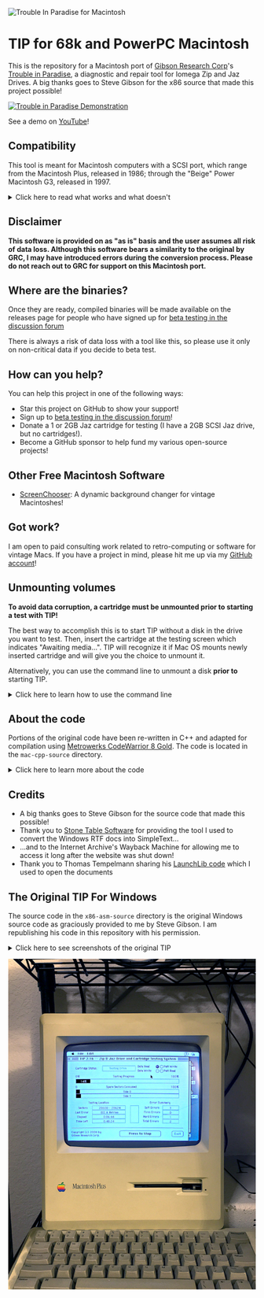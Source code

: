![Trouble In Paradise for Macintosh][mac-screenshot1]

TIP for 68k and PowerPC Macintosh
=================================

This is the repository for a Macintosh port of [Gibson Research Corp]'s
[Trouble in Paradise], a diagnostic and repair tool for Iomega Zip and
Jaz Drives. A big thanks goes to Steve Gibson for the x86 source that
made this project possible!

[![Trouble in Paradise Demonstration](https://github.com/marciot/mac-tip/raw/main/images/youtube.png)](https://youtu.be/vtBlOaG2pNw)

See a demo on [YouTube]!

Compatibility
-------------

This tool is meant for Macintosh computers with a SCSI port, which
range from the Macintosh Plus, released in 1986; through the "Beige"
Power Macintosh G3, released in 1997.

<details>
<summary>Click here to read what works and what doesn't</summary></br>

It has been tested in on the following environments:

| Computer           | Memory | System | Drive                   | Firmware |
|------------------- |--------|--------|-------------------------|----------|
| Macintosh Plus     | 4MB    | 7.0.1  | Zip Plus 100 Ext. SCSI  | J.66     |
| PowerBook 3400c    | 144MB  | 8.6    | Zip 100 Ext. SCSI       | E.08     |
| Power Macintosh G3 | 256MB  | 9.2.1  | Zip 100 Ext. SCSI       | C.22     |
| Power Macintosh G3 | 256MB  | 9.2.1  | Zip 100 Int. SCSI       | J.03     |

What will not work or is missing:

* USB connected Zip drives have been reported to not work.
* The functionality for operating with password or write protected disks is missing.
* The partition recovery feature has been removed, since it is meant for PC disks.

</details>

Disclaimer
----------

**This software is provided on as "as is" basis and the user assumes
all risk of data loss. Although this software bears a similarity to
the original by GRC, I may have introduced errors during the conversion
process. Please do not reach out to GRC for support on this Macintosh
port.**

Where are the binaries?
-----------------------

Once they are ready, compiled binaries will be made available on the
releases page for people who have signed up for
[beta testing in the discussion forum]

There is always a risk of data loss with a tool like this, so please
use it only on non-critical data if you decide to beta test.

How can you help?
-----------------

You can help this project in one of the following ways:

* Star this project on GitHub to show your support!
* Sign up to [beta testing in the discussion forum]!
* Donate a 1 or 2GB Jaz cartridge for testing (I have a 2GB SCSI Jaz drive, but no cartridges!).
* Become a GitHub sponsor to help fund my various open-source projects!

Other Free Macintosh Software
-----------------------------

* [ScreenChooser]: A dynamic background changer for vintage Macintoshes!

Got work?
---------

I am open to paid consulting work related to retro-computing or software
for vintage Macs. If you have a project in mind, please hit me up via my
[GitHub account]!

Unmounting volumes
------------------

**To avoid data corruption, a cartridge must be unmounted prior to
starting a test with TIP!** 

The best way to accomplish this is to start TIP without a disk in the drive you want to test.
Then, insert the cartridge at the testing screen which indicates "Awaiting media...". TIP
will recognize it if Mac OS mounts newly inserted cartridge and will give you the choice to
unmount it.

Alternatively, you can use the command line to unmount a disk **prior to** starting TIP.

<details>
<summary>Click here to learn how to use the command line</summary></br>

The command line is accessible by selecting run "Run Command Line..." from the "Advanced"
menu. This is a unique feature of this port and is not present in the original TIP:

![Command Line][mac-screenshot2]

### Unmounting Volumes

A cartridge will show up in the Finder as an icon; MacOS calls this a "volume".
To prevent data corruption, you have to "unmount" the volume prior to testing.
When a volume is unmounted, the icon will disappear from the Finder, but the
cartridge will remain in the drive. To unmount a drive:

* Type `volumes` to show a numbered list of all Mac volumes
* Type `unmount` followed by a volume's number to unmount it.

*The unmount process will fail if you have any open files or applications in
the volume; if this happens, close those files and try again.*

### Listing SCSI devices

* Type `list` to show a numbered list of all SCSI devices by SCSI ID.

</details>

About the code
--------------

Portions of the original code have been re-written in C++ and adapted
for compilation using [Metrowerks CodeWarrior 8 Gold]. The code is located
in the `mac-cpp-source` directory.

<details>
<summary>Click here to learn more about the code</summary></br>

![Metrowerks CodeWarrior 8 Gold Project][mac-screenshot3]

Native [Macintosh SCSI Manager] routines have been substituted for
the Win32 ASPI routines and the UI has been re-created as closely as
possible using QuickDraw routines.

Although the source code is materially different, I have maintained the
layout and routines names of the original assembly code to allow for easy
cross referencing and to make it easy to port additional functionality
in the future.

</details>

Credits
-------

* A big thanks goes to Steve Gibson for the source code that made this possible!
* Thank you to [Stone Table Software] for providing the tool I used to convert the Windows RTF docs into SimpleText...
* ...and to the Internet Archive's Wayback Machine for allowing me to access it long after the website was shut down!
* Thank you to Thomas Tempelmann sharing his [LaunchLib code] which I used to open the documents

The Original TIP For Windows
----------------------------

The source code in the `x86-asm-source` directory is the original Windows
source code as graciously provided to me by Steve Gibson. I am republishing
his code in this repository with his permission.

<details>
<summary>Click here to see screenshots of the original TIP</summary></br>

![Trouble In Paradise About Box][win-screenshot1]
![Trouble In Paradise Testing][win-screenshot2]

</details>

![TIP Running on a Mac Plus][mac-plus]

[GitHub account]: https://github.com/marciot
[mac-screenshot1]: https://github.com/marciot/mac-tip/raw/main/images/mac-tip1.gif "Mac TIP Animation"
[mac-screenshot2]: https://github.com/marciot/mac-tip/raw/main/images/mac-cmd.png "Mac TIP Command Line"
[mac-screenshot3]: https://github.com/marciot/mac-tip/raw/main/images/mac-tip-cw8.png "Mac TIP Build Environment"
[win-screenshot1]: https://github.com/marciot/mac-tip/raw/main/images/win-tip1.gif "Windows TIP About Screen"
[win-screenshot2]: https://github.com/marciot/mac-tip/raw/main/images/win-tip2.gif "Windows TIP Testing Scren"
[mac-plus]: https://github.com/marciot/mac-tip/raw/main/images/macplus-tip.jpg "TIP running on a Mac Plus"
[Gibson Research Corp]: https://www.grc.com
[Trouble in Paradise]: https://www.grc.com/tip/clickdeath.htm
[Metrowerks CodeWarrior 8 Gold]: https://www.macintoshrepository.org/11910-codewarrior-8-gold
[Macintosh SCSI Manager]: https://developer.apple.com/legacy/library/documentation/mac/pdf/Devices/Scsi_Manager.pdf
[explanation document]: https://github.com/marciot/mac-tip/raw/main/x86-asm-source/RTF.RTF
[beta testing in the discussion forum]: https://github.com/marciot/mac-tip/discussions/1
[LaunchLib code]: http://www.tempel.org/macdev/index.html#Libs
[Stone Table Software]: https://web.archive.org/web/20010308062807/http://www.stonetablesoftware.com/rtf2text.html
[ScreenChooser]: https://archive.org/details/screen-chooser
[YouTube]: https://youtu.be/vtBlOaG2pNw


